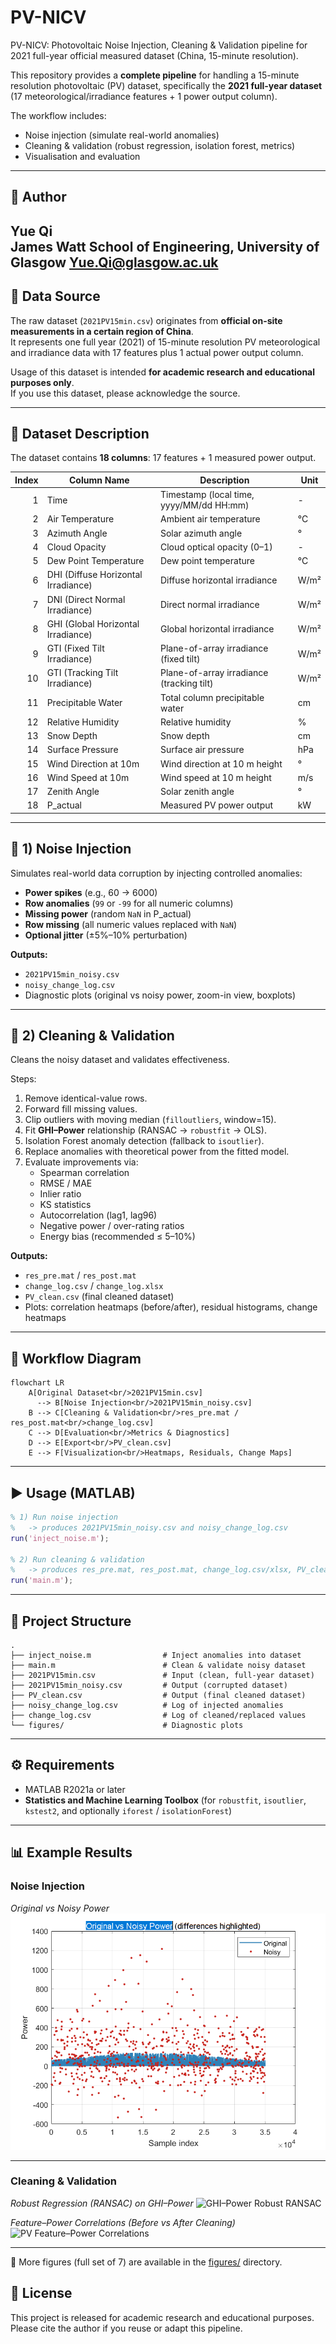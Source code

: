 # PV-NICV
PV-NICV: Photovoltaic Noise Injection, Cleaning &amp; Validation pipeline for 2021 full-year official measured dataset (China, 15-minute resolution).

This repository provides a **complete pipeline** for handling a 15-minute resolution photovoltaic (PV) dataset, specifically the **2021 full-year dataset** (17 meteorological/irradiance features + 1 power output column).

The workflow includes:
- Noise injection (simulate real-world anomalies)  
- Cleaning & validation (robust regression, isolation forest, metrics)  
- Visualisation and evaluation  

---

## 👤 Author

**Yue Qi**  
James Watt School of Engineering, University of Glasgow
Yue.Qi@glasgow.ac.uk
---


## 📑 Data Source

The raw dataset (`2021PV15min.csv`) originates from **official on-site measurements in a certain region of China**.  
It represents one full year (2021) of 15-minute resolution PV meteorological and irradiance data with 17 features plus 1 actual power output column.  

Usage of this dataset is intended **for academic research and educational purposes only**.  
If you use this dataset, please acknowledge the source.

---
## 📂 Dataset Description

The dataset contains **18 columns**: 17 features + 1 measured power output.

| Index | Column Name                         | Description                               | Unit  |
|------:|-------------------------------------|-------------------------------------------|-------|
| 1     | Time                                | Timestamp (local time, yyyy/MM/dd HH:mm)  | -     |
| 2     | Air Temperature                     | Ambient air temperature                   | °C    |
| 3     | Azimuth Angle                       | Solar azimuth angle                       | °     |
| 4     | Cloud Opacity                       | Cloud optical opacity (0–1)               | -     |
| 5     | Dew Point Temperature               | Dew point temperature                     | °C    |
| 6     | DHI (Diffuse Horizontal Irradiance) | Diffuse horizontal irradiance             | W/m²  |
| 7     | DNI (Direct Normal Irradiance)      | Direct normal irradiance                  | W/m²  |
| 8     | GHI (Global Horizontal Irradiance)  | Global horizontal irradiance              | W/m²  |
| 9     | GTI (Fixed Tilt Irradiance)         | Plane-of-array irradiance (fixed tilt)    | W/m²  |
| 10    | GTI (Tracking Tilt Irradiance)      | Plane-of-array irradiance (tracking tilt) | W/m²  |
| 11    | Precipitable Water                  | Total column precipitable water           | cm    |
| 12    | Relative Humidity                   | Relative humidity                         | %     |
| 13    | Snow Depth                          | Snow depth                                | cm    |
| 14    | Surface Pressure                    | Surface air pressure                      | hPa   |
| 15    | Wind Direction at 10m               | Wind direction at 10 m height             | °     |
| 16    | Wind Speed at 10m                   | Wind speed at 10 m height                 | m/s   |
| 17    | Zenith Angle                        | Solar zenith angle                        | °     |
| 18    | P_actual                            | Measured PV power output                  | kW    |

---

## 🚩 1) Noise Injection

Simulates real-world data corruption by injecting controlled anomalies:

- **Power spikes** (e.g., 60 → 6000)  
- **Row anomalies** (`99` or `-99` for all numeric columns)  
- **Missing power** (random `NaN` in P_actual)  
- **Row missing** (all numeric values replaced with `NaN`)  
- **Optional jitter** (±5%–10% perturbation)

**Outputs:**
- `2021PV15min_noisy.csv`  
- `noisy_change_log.csv`  
- Diagnostic plots (original vs noisy power, zoom-in view, boxplots)

---

## 🧹 2) Cleaning & Validation

Cleans the noisy dataset and validates effectiveness.

Steps:
1. Remove identical-value rows.  
2. Forward fill missing values.  
3. Clip outliers with moving median (`filloutliers`, window=15).  
4. Fit **GHI–Power** relationship (RANSAC → `robustfit` → OLS).  
5. Isolation Forest anomaly detection (fallback to `isoutlier`).  
6. Replace anomalies with theoretical power from the fitted model.  
7. Evaluate improvements via:
   - Spearman correlation  
   - RMSE / MAE  
   - Inlier ratio  
   - KS statistics  
   - Autocorrelation (lag1, lag96)  
   - Negative power / over-rating ratios  
   - Energy bias (recommended ≤ 5–10%)

**Outputs:**
- `res_pre.mat` / `res_post.mat`  
- `change_log.csv` / `change_log.xlsx`  
- `PV_clean.csv` (final cleaned dataset)  
- Plots: correlation heatmaps (before/after), residual histograms, change heatmaps

---

## 🔄 Workflow Diagram

```mermaid
flowchart LR
    A[Original Dataset<br/>2021PV15min.csv]
      --> B[Noise Injection<br/>2021PV15min_noisy.csv]
    B --> C[Cleaning & Validation<br/>res_pre.mat / res_post.mat<br/>change_log.csv]
    C --> D[Evaluation<br/>Metrics & Diagnostics]
    D --> E[Export<br/>PV_clean.csv]
    E --> F[Visualization<br/>Heatmaps, Residuals, Change Maps]
````

---

## ▶️ Usage (MATLAB)

```matlab
% 1) Run noise injection
%   -> produces 2021PV15min_noisy.csv and noisy_change_log.csv
run('inject_noise.m');

% 2) Run cleaning & validation
%   -> produces res_pre.mat, res_post.mat, change_log.csv/xlsx, PV_clean.csv, figures
run('main.m');
```

---

## 📂 Project Structure

```
.
├── inject_noise.m                # Inject anomalies into dataset
├── main.m                        # Clean & validate noisy dataset
├── 2021PV15min.csv               # Input (clean, full-year dataset)
├── 2021PV15min_noisy.csv         # Output (corrupted dataset)
├── PV_clean.csv                  # Output (final cleaned dataset)
├── noisy_change_log.csv          # Log of injected anomalies
├── change_log.csv                # Log of cleaned/replaced values
└── figures/                      # Diagnostic plots
```

---

## ⚙️ Requirements

* MATLAB R2021a or later
* **Statistics and Machine Learning Toolbox** (for `robustfit`, `isoutlier`, `kstest2`, and optionally `iforest` / `isolationForest`)

---

## 📊 Example Results

### Noise Injection
*Original vs Noisy Power*
![Original vs Noisy Power](figures/Fig3_Original_vs_Noisy_Power.png)

---

### Cleaning & Validation
*Robust Regression (RANSAC) on GHI–Power*
![GHI–Power Robust RANSAC](figures/Fig6_GHI–Power_Robust_RANSAC.png)

*Feature–Power Correlations (Before vs After Cleaning)*
![PV Feature–Power Correlations](figures/Fig7_PV_Feature–Power_Correlations.png)

---

📂 More figures (full set of 7) are available in the [figures/](figures) directory.

## 📜 License

This project is released for academic research and educational purposes.
Please cite the author if you reuse or adapt this pipeline.

```
